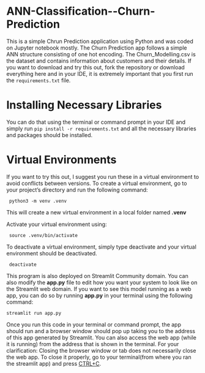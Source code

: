 # ANN-Classification--Churn-Prediction

This is a simple Chrun Prediction application using Python and was coded on Jupyter notebook mostly. The Churn Prediction app follows a simple ANN structure consisting of one hot encoding. The Churn_Modelling.csv is the dataset and contains information about customers and their details.
If you want to download and try this out, fork the repository or download everything here and in your IDE, it is extremely important that you first run the ```requirements.txt``` file. 

# Installing Necessary Libraries
You can do that using the terminal or command prompt in your IDE and simply run ``` pip install -r requirements.txt ``` and all the necessary libraries and packages should be installed. 

# Virtual Environments
If you want to try this out, I suggest you run these in a virtual environment to avoid conflicts between versions.
To create a virtual environment, go to your project’s directory and run the following command:  
```
 python3 -m venv .venv
```
This will create a new virtual environment in a local folder named **.venv**

Activate your virtual environment using: 
```
 source .venv/bin/activate
```

To deactivate a virtual environment, simply type deactivate and your virtual environment should be deactivated.
```
 deactivate 
```

This program is also deployed on Streamlit Community domain. You can also modify the **app.py** file to edit how you want your system to look like on the Streamlit web domain. If you want to see this model running as a web app, you can do so by running **app.py** in your terminal using the following command: 
```
streamlit run app.py
```
Once you run this code in your terminal or command prompt, the app should run and a browser window should pop up taking you to the address of this app generated by Streamlit. You can also access the web app (while it is running) from the address that is shown in the terminal. 
For your clarification: Closing the browser window or tab does not necessarily close the web app. To close it properly, go to your terminal(from where you ran the streamlit app) and press <ins>CTRL+C</ins>. 
